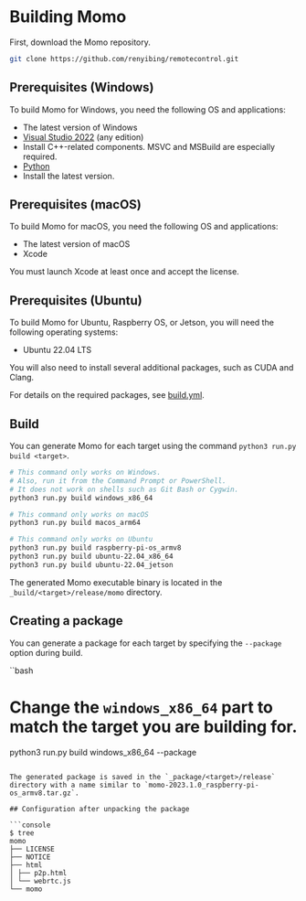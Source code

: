# Building Momo

First, download the Momo repository.

```bash
git clone https://github.com/renyibing/remotecontrol.git
```

## Prerequisites (Windows)

To build Momo for Windows, you need the following OS and applications:

- The latest version of Windows
- [Visual Studio 2022](https://visualstudio.microsoft.com/ja/downloads/) (any edition)
- Install C++-related components. MSVC and MSBuild are especially required.
- [Python](https://www.python.org/downloads/)
- Install the latest version.

## Prerequisites (macOS)

To build Momo for macOS, you need the following OS and applications:

- The latest version of macOS
- Xcode

You must launch Xcode at least once and accept the license.

## Prerequisites (Ubuntu)

To build Momo for Ubuntu, Raspberry OS, or Jetson, you will need the following operating systems:

- Ubuntu 22.04 LTS

You will also need to install several additional packages, such as CUDA and Clang.

For details on the required packages, see [build.yml](../.github/workflows/build.yml).

## Build

You can generate Momo for each target using the command `python3 run.py build <target>`.

```bash
# This command only works on Windows.
# Also, run it from the Command Prompt or PowerShell.
# It does not work on shells such as Git Bash or Cygwin.
python3 run.py build windows_x86_64

# This command only works on macOS
python3 run.py build macos_arm64

# This command only works on Ubuntu
python3 run.py build raspberry-pi-os_armv8
python3 run.py build ubuntu-22.04_x86_64
python3 run.py build ubuntu-22.04_jetson
```

The generated Momo executable binary is located in the `_build/<target>/release/momo` directory.

## Creating a package

You can generate a package for each target by specifying the `--package` option during build.

``bash
# Change the `windows_x86_64` part to match the target you are building for.
python3 run.py build windows_x86_64 --package
```

The generated package is saved in the `_package/<target>/release` directory with a name similar to `momo-2023.1.0_raspberry-pi-os_armv8.tar.gz`.

## Configuration after unpacking the package

```console
$ tree
momo
├── LICENSE
├── NOTICE
├── html
│ ├── p2p.html
│ └── webrtc.js
└── momo
```
